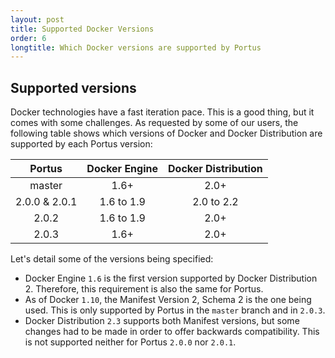 ```yaml
---
layout: post
title: Supported Docker Versions
order: 6
longtitle: Which Docker versions are supported by Portus
---
```


## Supported versions


Docker technologies have a fast iteration pace. This is a good thing, but it
comes with some challenges. As requested by some of our users, the following
table shows which versions of Docker and Docker Distribution are supported by
each Portus version:

| Portus | Docker Engine | Docker Distribution |
|:------:|:-------------:|:-------------------:|
| master | 1.6+ | 2.0+ |
| 2.0.0 & 2.0.1 | 1.6 to 1.9 | 2.0 to 2.2 |
| 2.0.2 | 1.6 to 1.9 | 2.0+ |
| 2.0.3 | 1.6+ | 2.0+ |

Let's detail some of the versions being specified:

- Docker Engine `1.6` is the first version supported by Docker Distribution 2.
  Therefore, this requirement is also the same for Portus.
- As of Docker `1.10`, the Manifest Version 2, Schema 2 is the one being used.
  This is only supported by Portus in the `master` branch and in `2.0.3`.
- Docker Distribution `2.3` supports both Manifest versions, but some changes
  had to be made in order to offer backwards compatibility. This is not
  supported neither for Portus `2.0.0` nor `2.0.1`.
